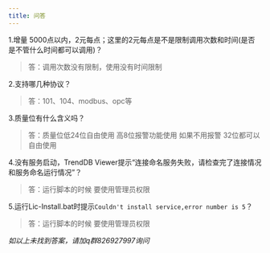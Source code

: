 ```yaml
---
title: 问答
---
```


1.增量 5000点以内，2元每点；这里的2元每点是不是限制调用次数和时间(是否是不管什么时间都可以调用)？

> 答：调用次数没有限制，使用没有时间限制



2.支持哪几种协议？

> 答：101、104、modbus、opc等



3.质量位有什么含义吗？

> 答：质量位低24位自由使用 高8位报警功能使用 如果不用报警 32位都可以自由使用



4.没有服务启动，TrendDB Viewer提示“连接命名服务失败，请检查完了连接情况和服务命名运行情况”？

> 答：运行脚本的时候 要使用管理员权限



5.运行Lic-Install.bat时提示`Couldn't install service,error number is 5`？

>答：运行脚本的时候 要使用管理员权限



*如以上未找到答案，请加q群826927997询问*